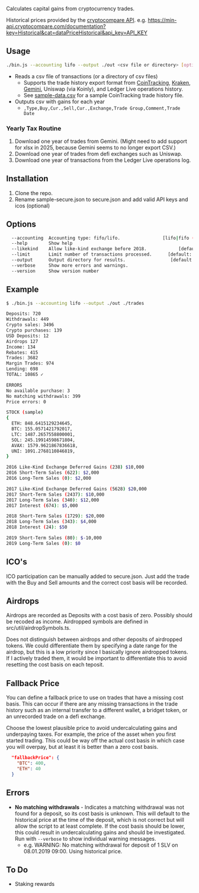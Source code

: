 Calculates capital gains from cryptocurrency trades.

Historical prices provided by the [cryptocompare API](https://min-api.cryptocompare.com/documentation?key=Historical&cat=dataPriceHistorical). e.g. https://min-api.cryptocompare.com/documentation?key=Historical&cat=dataPriceHistorical&api_key=API_KEY

## Usage

```sh
./bin.js --accounting lifo --output ./out <csv file or directory> [options]
```

- Reads a csv file of transactions (or a directory of csv files)
  - Supports the trade history export format from [CoinTracking](https://cointracking.info/trades.php), [Kraken](https://www.kraken.com/u/history/export), [Gemini](https://exchange.gemini.com/settings/documents/transaction-history), Uniswap (via Koinly), and Ledger Live operations history.
  - See [sample-data.csv](https://github.com/raineorshine/cost-basis-filler/blob/master/sample-data.csv) for a sample CoinTracking trade history file.
- Outputs csv with gains for each year
  - `,Type,Buy,Cur.,Sell,Cur.,Exchange,Trade Group,Comment,Trade Date`

### Yearly Tax Routine

1. Download one year of trades from Gemini. (Might need to add support for xlsx in 2025, because Gemini seems to no longer export CSV.)
2. Download one year of trades from defi exchanges such as Uniswap.
3. Download one year of transactions from the Ledger Live operations log.

## Installation

1. Clone the repo.
2. Rename sample-secure.json to secure.json and add valid API keys and icos (optional)

## Options

```sh
  --accounting  Accounting type: fifo/lifo.                [lifo|fifo (default)]
  --help        Show help                                              [boolean]
  --likekind    Allow like-kind exchange before 2018.            [default: true]
  --limit       Limit number of transactions processed.      [default: Infinity]
  --output      Output directory for results.                 [default: dry run]
  --verbose     Show more errors and warnings.
  --version     Show version number                                    [boolean]
```

## Example

```sh
$ ./bin.js --accounting lifo --output ./out ./trades

Deposits: 720
Withdrawals: 449
Crypto sales: 3496
Crypto purchases: 139
USD Deposits: 12
Airdrops 127
Income: 134
Rebates: 415
Trades: 3682
Margin Trades: 974
Lending: 698
TOTAL: 10865 ✓

ERRORS
No available purchase: 3
No matching withdrawals: 399
Price errors: 0

STOCK (sample)
{
  ETH: 848.6415129234645,
  BTC: 155.0571421792017,
  LTC: 1487.2657558800001,
  SOL: 245.19914598671804,
  AVAX: 1579.9621867836618,
  UNI: 1091.2768110846819,
}

2016 Like-Kind Exchange Deferred Gains (238) $10,000
2016 Short-Term Sales (622): $2,000
2016 Long-Term Sales (0): $2,000

2017 Like-Kind Exchange Deferred Gains (5628) $20,000
2017 Short-Term Sales (2437): $10,000
2017 Long-Term Sales (340): $12,000
2017 Interest (674): $5,000

2018 Short-Term Sales (1729): $20,000
2018 Long-Term Sales (343): $4,000
2018 Interest (24): $50

2019 Short-Term Sales (80): $-10,000
2019 Long-Term Sales (0): $0
```

## ICO's

ICO participation can be manually added to secure.json. Just add the trade with the Buy and Sell amounts and the correct cost basis will be recorded.

## Airdrops

Airdrops are recorded as Deposits with a cost basis of zero. Possibly should be recoded as income. Airdropped symbols are defined in src/util/airdropSymbols.ts.

Does not distinguish between airdrops and other deposits of airdropped tokens. We could differentiate them by specifying a date range for the airdrop, but this is a low priority since I basically ignore airdropped tokens. If I actively traded them, it would be important to differentiate this to avoid resetting the cost basis on each teposit.

## Fallback Price

You can define a fallback price to use on trades that have a missing cost basis. This can occur if there are any missing transactions in the trade history such as an internal transfer to a different wallet, a bridget token, or an unrecorded trade on a defi exchange.

Choose the lowest plausible price to avoid undercalculating gains and underpaying taxes. For example, the price of the asset when you first started trading. This could be way off the actual cost basis in which case you will overpay, but at least it is better than a zero cost basis.

```json
  "fallbackPrice": {
    "BTC": 400,
    "ETH": 40
  }
```

## Errors

- **No matching withdrawals** - Indicates a matching withdrawal was not found for a deposit, so its cost basis is unknown. This will default to the historical price at the time of the deposit, which is not correct but will allow the script to at least complete. If the cost basis should be lower, this could result in undercalculating gains and should be investigated. Run with `--verbose` to show individual warning messages.
  - e.g. WARNING: No matching withdrawal for deposit of 1 SLV on 08.01.2019 09:00. Using historical price.

## To Do

- Staking rewards
